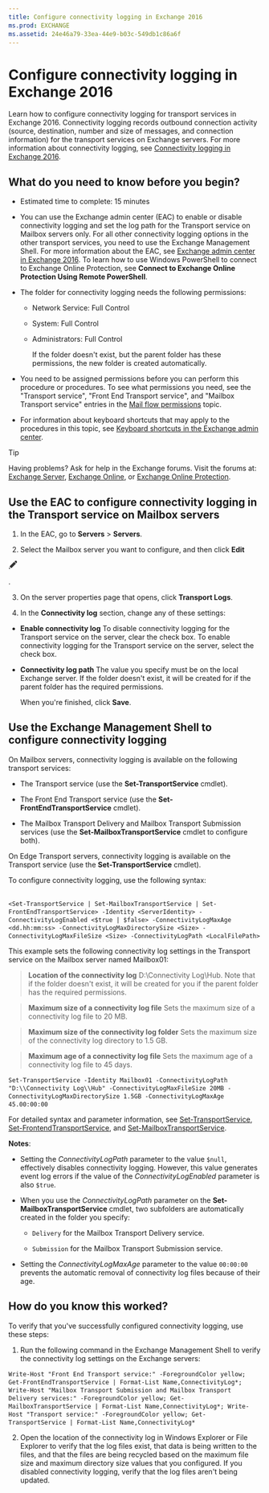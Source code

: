 ```yaml
---
title: Configure connectivity logging in Exchange 2016
ms.prod: EXCHANGE
ms.assetid: 24e46a79-33ea-44e9-b03c-549db1c86a6f
---
```



# Configure connectivity logging in Exchange 2016
Learn how to configure connectivity logging for transport services in Exchange 2016.
Connectivity logging records outbound connection activity (source, destination, number and size of messages, and connection information) for the transport services on Exchange servers. For more information about connectivity logging, see  [Connectivity logging in Exchange 2016](connectivity-logging-in-exchange-2016.md).
  
    
    


## What do you need to know before you begin?


- Estimated time to complete: 15 minutes
    
  
- You can use the Exchange admin center (EAC) to enable or disable connectivity logging and set the log path for the Transport service on Mailbox servers only. For all other connectivity logging options in the other transport services, you need to use the Exchange Management Shell. For more information about the EAC, see  [Exchange admin center in Exchange 2016](exchange-admin-center-in-exchange-2016.md). To learn how to use Windows PowerShell to connect to Exchange Online Protection, see **Connect to Exchange Online Protection Using Remote PowerShell**.
    
  
- The folder for connectivity logging needs the following permissions:
    
  - Network Service: Full Control
    
  
  - System: Full Control
    
  
  - Administrators: Full Control
    
  

    If the folder doesn't exist, but the parent folder has these permissions, the new folder is created automatically.
    
  
- You need to be assigned permissions before you can perform this procedure or procedures. To see what permissions you need, see the "Transport service", "Front End Transport service", and "Mailbox Transport service" entries in the  [Mail flow permissions](mail-flow-permissions.md) topic.
    
  
- For information about keyboard shortcuts that may apply to the procedures in this topic, see  [Keyboard shortcuts in the Exchange admin center](keyboard-shortcuts-in-the-exchange-admin-center.md).
    
  

> [!TIP]
> Having problems? Ask for help in the Exchange forums. Visit the forums at:  [Exchange Server](https://go.microsoft.com/fwlink/p/?linkId=60612),  [Exchange Online](https://go.microsoft.com/fwlink/p/?linkId=267542), or  [Exchange Online Protection](https://go.microsoft.com/fwlink/p/?linkId=285351). 
  
    
    


## Use the EAC to configure connectivity logging in the Transport service on Mailbox servers


1. In the EAC, go to **Servers** > **Servers**.
    
  
2. Select the Mailbox server you want to configure, and then click **Edit**
  
    
    
![Edit icon](images/ITPro_EAC_EditIcon.png)
  
    
    
.
    
  
3. On the server properties page that opens, click **Transport Logs**.
    
  
4. In the **Connectivity log** section, change any of these settings:
    
  - **Enable connectivity log** To disable connectivity logging for the Transport service on the server, clear the check box. To enable connectivity logging for the Transport service on the server, select the check box.
    
  
  - **Connectivity log path** The value you specify must be on the local Exchange server. If the folder doesn't exist, it will be created for if the parent folder has the required permissions.
    
  

    When you're finished, click **Save**.
    
  

## Use the Exchange Management Shell to configure connectivity logging

On Mailbox servers, connectivity logging is available on the following transport services:
  
    
    

- The Transport service (use the **Set-TransportService** cmdlet).
    
  
- The Front End Transport service (use the **Set-FrontEndTransportService** cmdlet).
    
  
- The Mailbox Transport Delivery and Mailbox Transport Submission services (use the **Set-MailboxTransportService** cmdlet to configure both).
    
  
On Edge Transport servers, connectivity logging is available on the Transport service (use the **Set-TransportService** cmdlet).
  
    
    
To configure connectivity logging, use the following syntax:
  
    
    



```

<Set-TransportService | Set-MailboxTransportService | Set-FrontEndTransportService> -Identity <ServerIdentity> -ConnectivityLogEnabled <$true | $false> -ConnectivityLogMaxAge <dd.hh:mm:ss> -ConnectivityLogMaxDirectorySize <Size> -ConnectivityLogMaxFileSize <Size> -ConnectivityLogPath <LocalFilePath>
```

This example sets the following connectivity log settings in the Transport service on the Mailbox server named Mailbox01:
  
    
    


  
    
    
> **Location of the connectivity log** D:\\Connectivity Log\\Hub. Note that if the folder doesn't exist, it will be created for you if the parent folder has the required permissions.
    
  

  
    
    
> **Maximum size of a connectivity log file** Sets the maximum size of a connectivity log file to 20 MB.
    
  

  
    
    
> **Maximum size of the connectivity log folder** Sets the maximum size of the connectivity log directory to 1.5 GB.
    
  

  
    
    
> **Maximum age of a connectivity log file** Sets the maximum age of a connectivity log file to 45 days.
    
  



```
Set-TransportService -Identity Mailbox01 -ConnectivityLogPath "D:\\Connectivity Log\\Hub" -ConnectivityLogMaxFileSize 20MB -ConnectivityLogMaxDirectorySize 1.5GB -ConnectivityLogMaxAge 45.00:00:00
```

For detailed syntax and parameter information, see  [Set-TransportService](http://technet.microsoft.com/library/42fb2dce-2300-45c6-ac8f-d7647ecf6d2c.aspx),  [Set-FrontendTransportService](http://technet.microsoft.com/library/593be8fd-ae2d-4cd2-a98a-88c2e8c36ddd.aspx), and  [Set-MailboxTransportService](http://technet.microsoft.com/library/72ed234d-cd25-4070-a5b2-ae5f056cc6a0.aspx).
  
    
    
 **Notes**:
  
    
    

- Setting the  _ConnectivityLogPath_ parameter to the value `$null`, effectively disables connectivity logging. However, this value generates event log errors if the value of the  _ConnectivityLogEnabled_ parameter is also `$true`.
    
  
- When you use the  _ConnectivityLogPath_ parameter on the **Set-MailboxTransportService** cmdlet, two subfolders are automatically created in the folder you specify:
    
  -  `Delivery` for the Mailbox Transport Delivery service.
    
  
  -  `Submission` for the Mailbox Transport Submission service.
    
  
- Setting the  _ConnectivityLogMaxAge_ parameter to the value `00:00:00` prevents the automatic removal of connectivity log files because of their age.
    
  

## How do you know this worked?

To verify that you've successfully configured connectivity logging, use these steps:
  
    
    

1. Run the following command in the Exchange Management Shell to verify the connectivity log settings on the Exchange servers:
    
  ```
  Write-Host "Front End Transport service:" -ForegroundColor yellow; Get-FrontEndTransportService | Format-List Name,ConnectivityLog*; Write-Host "Mailbox Transport Submission and Mailbox Transport Delivery services:" -ForegroundColor yellow; Get-MailboxTransportService | Format-List Name,ConnectivityLog*; Write-Host "Transport service:" -ForegroundColor yellow; Get-TransportService | Format-List Name,ConnectivityLog*
  ```

2. Open the location of the connectivity log in Windows Explorer or File Explorer to verify that the log files exist, that data is being written to the files, and that the files are being recycled based on the maximum file size and maximum directory size values that you configured. If you disabled connectivity logging, verify that the log files aren't being updated.
    
  

